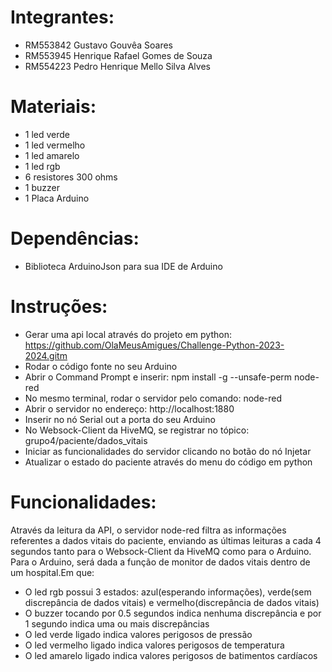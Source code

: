 # Integrantes:
- RM553842 Gustavo Gouvêa Soares
- RM553945 Henrique Rafael Gomes de Souza
- RM554223 Pedro Henrique Mello Silva Alves

# Materiais:
- 1 led verde
- 1 led vermelho
- 1 led amarelo
- 1 led rgb
- 6 resistores 300 ohms
- 1 buzzer
- 1 Placa Arduino

# Dependências:
- Biblioteca ArduinoJson para sua IDE de Arduino

# Instruções:
- Gerar uma api local através do projeto em python:
https://github.com/OlaMeusAmigues/Challenge-Python-2023-2024.gitm
- Rodar o código fonte no seu Arduino
- Abrir o Command Prompt e inserir:
npm install -g --unsafe-perm node-red
- No mesmo terminal, rodar o servidor pelo comando:
node-red
- Abrir o servidor no endereço: http://localhost:1880
- Inserir no nó Serial out a porta do seu Arduino
- No Websock-Client da HiveMQ, se registrar no tópico:
grupo4/paciente/dados_vitais
- Iniciar as funcionalidades do servidor clicando no botão do nó Injetar
- Atualizar o estado do paciente através do menu do código em python

# Funcionalidades:
Através da leitura da API, o servidor node-red filtra as informações referentes a dados vitais do paciente, enviando as últimas leituras a cada 4 segundos tanto para o Websock-Client da HiveMQ como para o Arduino.
Para o Arduino, será dada a função de monitor de dados vitais dentro de um hospital.Em que:
- O led rgb possui 3 estados: azul(esperando informações), verde(sem discrepância de dados vitais) e vermelho(discrepância de dados vitais)
- O buzzer tocando por 0.5 segundos indica nenhuma discrepância e por 1 segundo indica uma ou mais discrepâncias
- O led verde ligado indica valores perigosos de pressão
- O led vermelho ligado indica valores perigosos de temperatura
- O led amarelo ligado indica valores perigosos de batimentos cardíacos